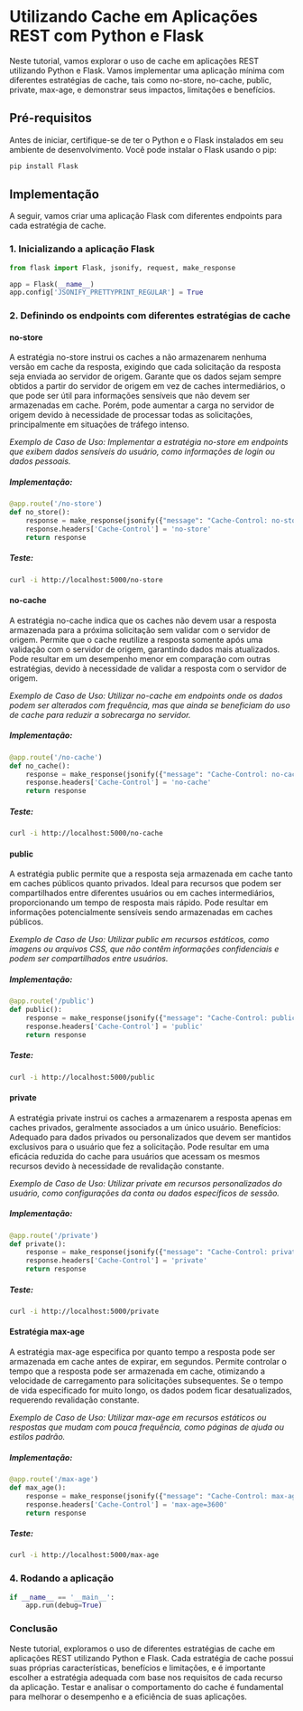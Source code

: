 # Utilizando Cache em Aplicações REST com Python e Flask
Neste tutorial, vamos explorar o uso de cache em aplicações REST utilizando Python e Flask. Vamos implementar uma aplicação mínima com diferentes estratégias de cache, tais como no-store, no-cache, public, private, max-age, e demonstrar seus impactos, limitações e benefícios.

## Pré-requisitos
Antes de iniciar, certifique-se de ter o Python e o Flask instalados em seu ambiente de desenvolvimento. Você pode instalar o Flask usando o pip:

```bash
pip install Flask
```
## Implementação
A seguir, vamos criar uma aplicação Flask com diferentes endpoints para cada estratégia de cache.

### 1. Inicializando a aplicação Flask
```python
from flask import Flask, jsonify, request, make_response

app = Flask(__name__)    
app.config['JSONIFY_PRETTYPRINT_REGULAR'] = True
```

### 2. Definindo os endpoints com diferentes estratégias de cache

#### no-store
A estratégia no-store instrui os caches a não armazenarem nenhuma versão em cache da resposta, exigindo que cada solicitação da resposta seja enviada ao servidor de origem. Garante que os dados sejam sempre obtidos a partir do servidor de origem em vez de caches intermediários, o que pode ser útil para informações sensíveis que não devem ser armazenadas em cache. Porém, pode aumentar a carga no servidor de origem devido à necessidade de processar todas as solicitações, principalmente em situações de tráfego intenso.

_Exemplo de Caso de Uso: Implementar a estratégia no-store em endpoints que exibem dados sensíveis do usuário, como informações de login ou dados pessoais._

##### Implementação:
```python
@app.route('/no-store')
def no_store():
    response = make_response(jsonify({"message": "Cache-Control: no-store"}))
    response.headers['Cache-Control'] = 'no-store'
    return response
```

##### Teste:

```bash
curl -i http://localhost:5000/no-store
```

#### no-cache
A estratégia no-cache indica que os caches não devem usar a resposta armazenada para a próxima solicitação sem validar com o servidor de origem.
Permite que o cache reutilize a resposta somente após uma validação com o servidor de origem, garantindo dados mais atualizados. Pode resultar em um desempenho menor em comparação com outras estratégias, devido à necessidade de validar a resposta com o servidor de origem.

_Exemplo de Caso de Uso: Utilizar no-cache em endpoints onde os dados podem ser alterados com frequência, mas que ainda se beneficiam do uso de cache para reduzir a sobrecarga no servidor._

##### Implementação:
```python
@app.route('/no-cache')  
def no_cache():
    response = make_response(jsonify({"message": "Cache-Control: no-cache"}))
    response.headers['Cache-Control'] = 'no-cache'
    return response
```

##### Teste:

```bash
curl -i http://localhost:5000/no-cache
```

#### public
A estratégia public permite que a resposta seja armazenada em cache tanto em caches públicos quanto privados. Ideal para recursos que podem ser compartilhados entre diferentes usuários ou em caches intermediários, proporcionando um tempo de resposta mais rápido. Pode resultar em informações potencialmente sensíveis sendo armazenadas em caches públicos.

_Exemplo de Caso de Uso: Utilizar public em recursos estáticos, como imagens ou arquivos CSS, que não contêm informações confidenciais e podem ser compartilhados entre usuários._

##### Implementação:

```python
@app.route('/public')
def public():     
    response = make_response(jsonify({"message": "Cache-Control: public"}))
    response.headers['Cache-Control'] = 'public'
    return response
```

##### Teste:

```bash
curl -i http://localhost:5000/public
```
    
#### private
A estratégia private instrui os caches a armazenarem a resposta apenas em caches privados, geralmente associados a um único usuário. Benefícios: Adequado para dados privados ou personalizados que devem ser mantidos exclusivos para o usuário que fez a solicitação. Pode resultar em uma eficácia reduzida do cache para usuários que acessam os mesmos recursos devido à necessidade de revalidação constante.

_Exemplo de Caso de Uso: Utilizar private em recursos personalizados do usuário, como configurações da conta ou dados específicos de sessão._

##### Implementação:

```python
@app.route('/private')
def private():
    response = make_response(jsonify({"message": "Cache-Control: private"}))        
    response.headers['Cache-Control'] = 'private'     
    return response
```
##### Teste:

```bash
curl -i http://localhost:5000/private
```

#### Estratégia max-age
A estratégia max-age especifica por quanto tempo a resposta pode ser armazenada em cache antes de expirar, em segundos. Permite controlar o tempo que a resposta pode ser armazenada em cache, otimizando a velocidade de carregamento para solicitações subsequentes. Se o tempo de vida especificado for muito longo, os dados podem ficar desatualizados, requerendo revalidação constante.

_Exemplo de Caso de Uso: Utilizar max-age em recursos estáticos ou respostas que mudam com pouca frequência, como páginas de ajuda ou estilos padrão._

##### Implementação:

```python
@app.route('/max-age')
def max_age():
    response = make_response(jsonify({"message": "Cache-Control: max-age=3600"}))
    response.headers['Cache-Control'] = 'max-age=3600'
    return response
```

##### Teste:

```bash
curl -i http://localhost:5000/max-age
```

### 4. Rodando a aplicação

```python    
if __name__ == '__main__':
    app.run(debug=True)
```

### Conclusão
Neste tutorial, exploramos o uso de diferentes estratégias de cache em aplicações REST utilizando Python e Flask. Cada estratégia de cache possui suas próprias características, benefícios e limitações, e é importante escolher a estratégia adequada com base nos requisitos de cada recurso da aplicação. Testar e analisar o comportamento do cache é fundamental para melhorar o desempenho e a eficiência de suas aplicações.
